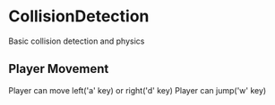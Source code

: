 # CollisionDetection
 Basic collision detection and physics

## Player Movement
Player can move left('a' key) or right('d' key)
Player can jump('w' key)
